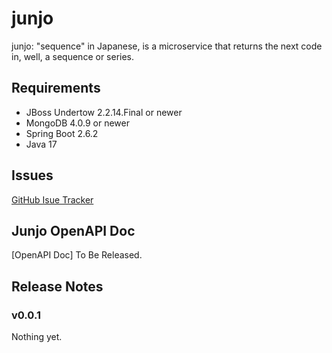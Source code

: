 # junjo
junjo: "sequence" in Japanese, is a microservice that returns the next code in, well, a sequence or series.

## Requirements
* JBoss Undertow 2.2.14.Final or newer
* MongoDB 4.0.9 or newer
* Spring Boot 2.6.2
* Java 17

## Issues
[GitHub Isue Tracker](https://github.com/pmarquez/junjo/issues)

## Junjo OpenAPI Doc
[OpenAPI Doc] To Be Released.

## Release Notes
### v0.0.1
Nothing yet.

